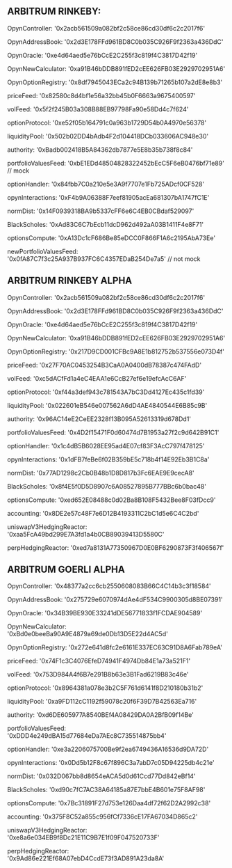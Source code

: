 ## ARBITRUM RINKEBY:

OpynController: '0x2acb561509a082bf2c58ce86cd30df6c2c2017f6'

OpynAddressBook: '0x2d3E178FFd961BD8C0b035C926F9f2363a436DdC'

OpynOracle: '0xe4d64aed5e76bCcE2C255f3c819f4C3817D42f19'

OpynNewCalculator: '0xa91B46bDDB891fED2cEE626FB03E2929702951A6'

OpynOptionRegistry: '0x8df7945043ECa2c94B139b71265b107a2dE8e8b3'

priceFeed: '0x82580c8d4bf1e56a32bb45b0F6663a9675400597'

volFeed: '0x5f2f245B03a308B88EB97798Fa90e58Dd4c7f624'

optionProtocol: '0xe52f05b164791c0a963b1729D54b0A4970e56378'

liquidityPool: '0x502b02DD4bAdb4F2d104418DCb033606AC948e30'

authority: '0xBadb002418B5A84362db7877e5E8b35b738f8c84'

portfolioValuesFeed: '0xbE1EDd48504828322452bEcC5F6eB0476bf71e89' // mock

optionHandler: '0x84fbb7C0a210e5e3A9f7707e1Fb725ADcf0CF528'

opynInteractions: '0xF4b9A06388F7eef81905acEa681307bA1747fC1E'

normDist: '0x14F0939318BA9b5337cFF6e6C4EB0CBdaf529097'

BlackScholes: '0xAd83C6C7bEcb11dcD962d492aA03B1411F4e8F71'

optionsCompute: '0xA13Dc1cF686Be85eDCC0F866F1A6c2195AbA73Ee'

newPortfolioValuesFeed: '0x0fA87C7f3c25A937B937FC6C4357EDaB254De7a5' // not mock

## ARBITRUM RINKEBY ALPHA

OpynController: '0x2acb561509a082bf2c58ce86cd30df6c2c2017f6'

OpynAddressBook: '0x2d3E178FFd961BD8C0b035C926F9f2363a436DdC'

OpynOracle: '0xe4d64aed5e76bCcE2C255f3c819f4C3817D42f19'

OpynNewCalculator: '0xa91B46bDDB891fED2cEE626FB03E2929702951A6'

OpynOptionRegistry: '0x217D9CD001CFBc9A8E1b812752b537556e073D4f'

priceFeed: '0x27F70AC0453254B3CaA0A0400dB78387c474FAdD'

volFeed: '0xc5dACfFd1a4eC4EAA1e6CcB27ef6e19efcAcC6AF'

optionProtocol: '0xf44a3def943c781543A7bC3Dd4127Ec435c1fd39'

liquidityPool: '0x022601eB546e007562A6dD4AE4840544E6B85c9B'

authority: '0x96AC14eE2CeEE2328f13B095A52613319d678Dd1'

portfolioValuesFeed: '0x4D2f15471F0d60474d7B1953a27f2c9d642B91C1'

optionHandler: '0x1c4dB5B6028EE95ad4E07cf83F3AcC797f478125'

opynInteractions: '0x1dFB7feBe6f02B359bE5c718b4f14E92Eb3B1C8a'

normDist: '0x77AD1298c2Cb0B48b1D8D817b3Fc6EAE9E9cecA8'

BlackScholes: '0x8f4E5f0D5D8907c6A08527895B777BBc6b0bac48'

optionsCompute: '0xed652E08488c0d02Ba8B108F5432Bee8F03fDcc9'

accounting: '0x8DE2e57c48F7e6D12B4193311C2bC1d5e6C4C2bd'

uniswapV3HedgingReactor: '0xaa5FcA49bd299E7A3fd1a4b0CB89039413D5580C'

perpHedgingReactor: '0xed7a8131A77350967D0E0BF6290873F3f406567f'


## ARBITRUM GOERLI ALPHA


OpynController: '0x48377a2cc6cb2550608083B66C4C14b3c3f18584'

OpynAddressBook: '0x275729e6070974dAe4dF534C9900305d8BE07391'

OpynOracle: '0x34B39BE930E33241dDE56771833f1FCDAE904589'

OpynNewCalculator: '0xBd0e0beeBa90A9E4879a69de0Db13D5E22d4AC5d'

OpynOptionRegistry: '0x272e641d8fc2e6161E337EC63C91D8A6Fab789eA'

priceFeed: '0x74F1c3C4076EfeD74941F4974Db84E1a73a521F1'

volFeed: '0x753D984A4f6B7e291B8b63e3B1Fad6219B83c46e'

optionProtocol: '0x8964381a078e3b2C5F761d6141f8D210180b31b2'

liquidityPool: '0xa9FD112cC1192f59078c20f6F39D7B42563Ea716'

authority: '0xd6DE605977A8540BEf4A08429DA0A2BfB09f14Be'

portfolioValuesFeed: '0xDDD4e249dBA15d77684eDa7AEc8C735514875bb4'

optionHandler: '0xe3a2206075700Be9f2ea6749436A16536d9DA72D'

opynInteractions: '0x0Dd5b12F8c67f896C3a7abD7c05D94225db4c21e'

normDist: '0x032D067bb8d8654eACA5d0d61Ccd77Dd842eBf14'

BlackScholes: '0xd90c7fC7AC38A64185a87E7bbE4B601e75F8AF98'

optionsCompute: '0x7Bc31891F27d753e126Daa4df72f62D2A2992c38'

accounting: '0x375F8C52a855c956fCf7336cE17FA67034D865c2'

uniswapV3HedgingReactor: '0xe8a6e034EB9f8Dc21E11C9B7E1f09F047520733F'

perpHedgingReactor: '0x9Ad86e221Ef68A07ebD4CcdE73f3AD891A23da8A'
